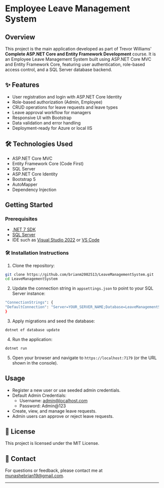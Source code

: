 # Employee Leave Management System

## Overview
This project is the main application developed as part of Trevor Williams' **Complete ASP.NET Core and Entity Framework Development** course. It is an Employee Leave Management System built using ASP.NET Core MVC and Entity Framework Core, featuring user authentication, role-based access control, and a SQL Server database backend.

## ✨ Features
- User registration and login with ASP.NET Core Identity
- Role-based authorization (Admin, Employee)
- CRUD operations for leave requests and leave types
- Leave approval workflow for managers
- Responsive UI with Bootstrap
- Data validation and error handling
- Deployment-ready for Azure or local IIS

## 🛠️ Technologies Used
- ASP.NET Core MVC
- Entity Framework Core (Code First)
- SQL Server
- ASP.NET Core Identity
- Bootstrap 5
- AutoMapper
- Dependency Injection

## Getting Started

### Prerequisites
- [.NET 7 SDK](https://dotnet.microsoft.com/en-us/download)
- [SQL Server](https://www.microsoft.com/en-us/sql-server)
- IDE such as [Visual Studio 2022](https://visualstudio.microsoft.com/) or [VS Code](https://code.visualstudio.com/)

### 🛠️ Installation Instructions

1. Clone the repository:
```bash
git clone https://github.com/brianm2002513/LeaveManagementSystem.git
cd LeaveManagementSystem
```

2. Update the connection string in `appsettings.json` to point to your SQL Server instance:
```bash
"ConnectionStrings": {
"DefaultConnection": "Server=YOUR_SERVER_NAME;Database=LeaveManagementSystemDb;Trusted_Connection=True;MultipleActiveResultSets=true"
}
```

3. Apply migrations and seed the database:
```bash
dotnet ef database update
```

4. Run the application:
```bash
dotnet run
```
5. Open your browser and navigate to `https://localhost:7179` (or the URL shown in the console).

## Usage
- Register a new user or use seeded admin credentials.
- Default Admin Credentials:
    - Username: admin@localhost.com
    - Password: Admin@123
- Create, view, and manage leave requests.
- Admin users can approve or reject leave requests.

## 📄 License
This project is licensed under the MIT License.

## 🙌 Contact
For questions or feedback, please contact me at munashebrian19@gmail.com.

---



